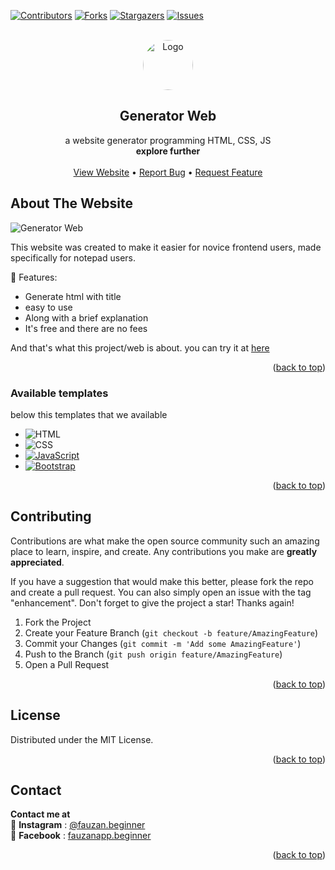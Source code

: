 <a name="readme-top"></a>


<!-- PROJECT SHIELDS -->
[![Contributors][contributors-shield]][contributors-url]
[![Forks][forks-shield]][forks-url]
[![Stargazers][stars-shield]][stars-url]
[![Issues][issues-shield]][issues-url]



<!-- PROJECT LOGO -->
<br />
<div align="center">
  <a href="https://github.com/FauzanAPP">
    <img src="https://i.ibb.co/BBzXsMF/Gatorade-Logo-Real-Company-Alphabet-Letter-G-Logo.jpg" alt="Logo" width="80" height="80" style="border-radius: 50%">
  </a>

  <h2 align="center">Generator Web</h3>

  <p align="center">
    a website generator programming HTML, CSS, JS
    <br />
    <strong>explore further </strong>
    <br />
    <br />
    <a href="fauzanapp.github.io">View Website</a>
    •
    <a href="https://github.com/FauzanAPP/issues">Report Bug</a>
    •
    <a href="https://github.com/FauzanAPP/issues">Request Feature</a>
  </p>
</div>

<!-- ABOUT THE PROJECT -->
## About The Website

![Generator Web][product-screenshot]

This website was created to make it easier for novice frontend users, made specifically for notepad users.

🔐 Features:
* Generate html with title
* easy to use
* Along with a brief explanation
* It's free and there are no fees

And that's what this project/web is about. you can try it at <a href="fauzanapp.github.io">here</a>

<p align="right">(<a href="#readme-top">back to top</a>)</p>



### Available templates

below this templates that we available

* ![HTML][HTML-LOGO]
* ![CSS][CSS-LOGO]
* [![JavaScript][Javascript.com]][Javascript-url]
* [![Bootstrap][Bootstrap.com]][Bootstrap-url]

<p align="right">(<a href="#readme-top">back to top</a>)</p>

<!-- CONTRIBUTING -->
## Contributing

Contributions are what make the open source community such an amazing place to learn, inspire, and create. Any contributions you make are **greatly appreciated**.

If you have a suggestion that would make this better, please fork the repo and create a pull request. You can also simply open an issue with the tag "enhancement".
Don't forget to give the project a star! Thanks again!

1. Fork the Project
2. Create your Feature Branch (`git checkout -b feature/AmazingFeature`)
3. Commit your Changes (`git commit -m 'Add some AmazingFeature'`)
4. Push to the Branch (`git push origin feature/AmazingFeature`)
5. Open a Pull Request

<p align="right">(<a href="#readme-top">back to top</a>)</p>



<!-- LICENSE -->
## License

Distributed under the MIT License.
<p align="right">(<a href="#readme-top">back to top</a>)</p>



<!-- CONTACT -->
## Contact

**Contact me at**
<br />
🌱 **Instagram** : [@fauzan.beginner](https://www.instagram.com/fauzan.begginer)
<br />
🌱 **Facebook**  : [fauzanapp.beginner](https://m.facebook.com/fauzanapp.beginner)

<p align="right">(<a href="#readme-top">back to top</a>)</p>

<!-- MARKDOWN LINKS & IMAGES -->
[contributors-shield]: https://img.shields.io/github/contributors/FauzanAPP/generator-web?style=for-the-badge
[contributors-url]: https://github.com/FauzanAPP/graphs/contributors
[forks-shield]: https://img.shields.io/github/forks/FauzanAPP/generator-web?style=for-the-badge
[forks-url]: https://github.com/FauzanAPP/network/members
[stars-shield]: https://img.shields.io/github/stars/FauzanAPP/generator-web?style=for-the-badge
[stars-url]: https://github.com/FauzanAPP/stargazers
[issues-shield]: https://img.shields.io/github/issues/FauzanAPP/generator-web?style=for-the-badge
[issues-url]: https://github.com/FauzanAPP/issues
[product-screenshot]: https://i.ibb.co/mDqYh04/20231106-164527.png
[Javascript.com]: https://img.shields.io/badge/JavaScript-yellow?style=for-the-badge&logo=javascript&logoColor=white
[Javascript-url]: https://www.javascript.com/
[HTML-LOGO]: 
https://img.shields.io/badge/HTML-f10000?style=for-the-badge&logo=html5&logoColor=white
[CSS-LOGO]:
https://img.shields.io/badge/CSS-00bff1?style=for-the-badge&logo=css3&logoColor=white
[Bootstrap.com]:  https://img.shields.io/badge/Bootstrap-563D7C?style=for-the-badge&logo=bootstrap&logoColor=white
[Bootstrap-url]: https://getbootstrap.com

